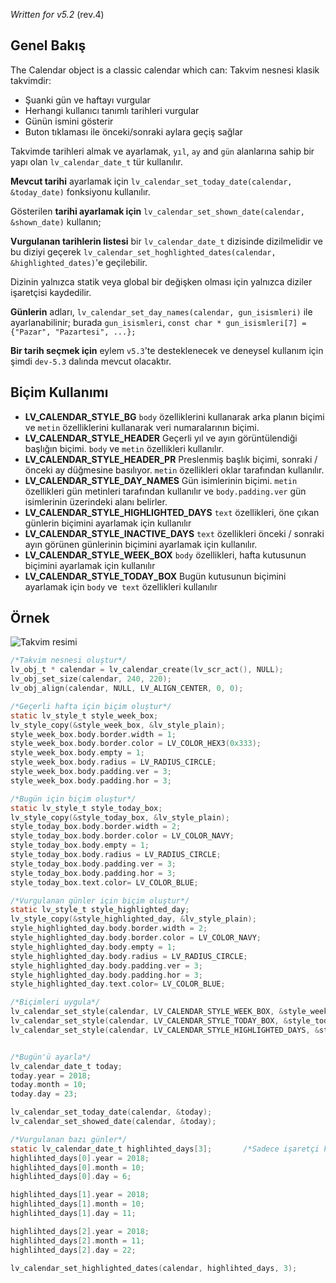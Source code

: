 _Written for v5.2_ (rev.4)

## Genel Bakış

The Calendar object is a classic calendar which can:
Takvim nesnesi klasik takvimdir: 

- Şuanki gün ve haftayı vurgular
- Herhangi kullanıcı tanımlı tarihleri vurgular
- Günün ismini gösterir
- Buton tıklaması ile önceki/sonraki aylara geçiş sağlar

Takvimde tarihleri almak ve ayarlamak, `yıl`, `ay` and `gün` alanlarına sahip bir yapı olan `lv_calendar_date_t` tür kullanılır.

**Mevcut tarihi** ayarlamak için `lv_calendar_set_today_date(calendar, &today_date)` fonksiyonu kullanılır.

Gösterilen **tarihi ayarlamak için** `lv_calendar_set_shown_date(calendar, &shown_date)` kullanın;

**Vurgulanan tarihlerin listesi** bir `lv_calendar_date_t`  dizisinde dizilmelidir ve bu diziyi geçerek `lv_calendar_set_hoghlighted_dates(calendar, &highlighted_dates)`'e geçilebilir.
 
Dizinin yalnızca statik veya global bir değişken olması için yalnızca diziler işaretçisi kaydedilir.

**Günlerin** adları, `lv_calendar_set_day_names(calendar, gun_isismleri)` ile ayarlanabilinir; burada `gun_isismleri`, `const char * gun_isismleri[7] = {"Pazar", "Pazartesi", ...};`

**Bir tarih seçmek için** eylem `v5.3`'te desteklenecek ve deneysel kullanım için şimdi `dev-5.3` dalında mevcut olacaktır.

## Biçim Kullanımı

- **LV_CALENDAR_STYLE_BG** `body` özelliklerini kullanarak arka planın biçimi ve `metin` özelliklerini kullanarak veri numaralarının biçimi.
- **LV_CALENDAR_STYLE_HEADER** Geçerli yıl ve ayın görüntülendiği başlığın biçimi. `body` ve `metin` özellikleri kullanılır.
- **LV_CALENDAR_STYLE_HEADER_PR** Preslenmiş başlık biçimi, sonraki / önceki ay düğmesine basılıyor. `metin` özellikleri oklar tarafından kullanılır.
- **LV_CALENDAR_STYLE_DAY_NAMES** Gün isimlerinin biçimi. `metin` özellikleri gün metinleri tarafından kullanılır ve `body.padding.ver` gün isimlerinin üzerindeki alanı belirler.
- **LV_CALENDAR_STYLE_HIGHLIGHTED_DAYS** `text` özellikleri, öne çıkan günlerin biçimini ayarlamak için kullanılır
- **LV_CALENDAR_STYLE_INACTIVE_DAYS** `text` özellikleri önceki / sonraki ayın görünen günlerinin biçimini ayarlamak için kullanılır.
- **LV_CALENDAR_STYLE_WEEK_BOX** `body` özellikleri, hafta kutusunun biçimini ayarlamak için kullanılır
- **LV_CALENDAR_STYLE_TODAY_BOX** Bugün kutusunun biçimini ayarlamak için `body` ve` text` özellikleri kullanılır

## Örnek

![Takvim resimi](https://raw.githubusercontent.com/wiki/littlevgl/lvgl/img/calendar-lv_calendar.png)

```c
/*Takvim nesnesi oluştur*/
lv_obj_t * calendar = lv_calendar_create(lv_scr_act(), NULL);
lv_obj_set_size(calendar, 240, 220);
lv_obj_align(calendar, NULL, LV_ALIGN_CENTER, 0, 0);

/*Geçerli hafta için biçim oluştur*/
static lv_style_t style_week_box;
lv_style_copy(&style_week_box, &lv_style_plain);
style_week_box.body.border.width = 1;
style_week_box.body.border.color = LV_COLOR_HEX3(0x333);
style_week_box.body.empty = 1;
style_week_box.body.radius = LV_RADIUS_CIRCLE;
style_week_box.body.padding.ver = 3;
style_week_box.body.padding.hor = 3;

/*Bugün için biçim oluştur*/
static lv_style_t style_today_box;
lv_style_copy(&style_today_box, &lv_style_plain);
style_today_box.body.border.width = 2;
style_today_box.body.border.color = LV_COLOR_NAVY;
style_today_box.body.empty = 1;
style_today_box.body.radius = LV_RADIUS_CIRCLE;
style_today_box.body.padding.ver = 3;
style_today_box.body.padding.hor = 3;
style_today_box.text.color= LV_COLOR_BLUE;

/*Vurgulanan günler için biçim oluştur*/
static lv_style_t style_highlighted_day;
lv_style_copy(&style_highlighted_day, &lv_style_plain);
style_highlighted_day.body.border.width = 2;
style_highlighted_day.body.border.color = LV_COLOR_NAVY;
style_highlighted_day.body.empty = 1;
style_highlighted_day.body.radius = LV_RADIUS_CIRCLE;
style_highlighted_day.body.padding.ver = 3;
style_highlighted_day.body.padding.hor = 3;
style_highlighted_day.text.color= LV_COLOR_BLUE;

/*Biçimleri uygula*/
lv_calendar_set_style(calendar, LV_CALENDAR_STYLE_WEEK_BOX, &style_week_box);
lv_calendar_set_style(calendar, LV_CALENDAR_STYLE_TODAY_BOX, &style_today_box);
lv_calendar_set_style(calendar, LV_CALENDAR_STYLE_HIGHLIGHTED_DAYS, &style_highlighted_day);


/*Bugün'ü ayarla*/
lv_calendar_date_t today;
today.year = 2018;
today.month = 10;
today.day = 23;

lv_calendar_set_today_date(calendar, &today);
lv_calendar_set_showed_date(calendar, &today);

/*Vurgulanan bazı günler*/
static lv_calendar_date_t highlihted_days[3];       /*Sadece işaretçi kaydedilecek, bu yüzden statik olmalı*/
highlihted_days[0].year = 2018;
highlihted_days[0].month = 10;
highlihted_days[0].day = 6;

highlihted_days[1].year = 2018;
highlihted_days[1].month = 10;
highlihted_days[1].day = 11;

highlihted_days[2].year = 2018;
highlihted_days[2].month = 11;
highlihted_days[2].day = 22;

lv_calendar_set_highlighted_dates(calendar, highlihted_days, 3);
```
